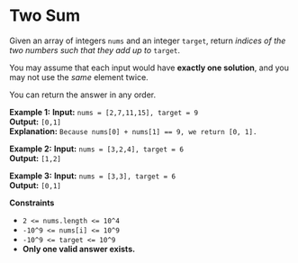 # Two Sum

Given an array of integers `nums` and an integer `target`, return *indices of the two numbers such that they add up to* `target`.

You may assume that each input would have __exactly one solution__, and you may not use the *same* element twice.

You can return the answer in any order.



**Example 1:**
__Input:__ ```nums = [2,7,11,15], target = 9```\
__Output:__ ```[0,1]```\
__Explanation:__ ```Because nums[0] + nums[1] == 9, we return [0, 1].```

**Example 2:**
__Input:__ ```nums = [3,2,4], target = 6```\
__Output:__ ```[1,2]```

**Example 3:**
__Input:__ ```nums = [3,3], target = 6```\
__Output:__ ```[0,1]```



**Constraints**
* ```2 <= nums.length <= 10^4```
* ```-10^9 <= nums[i] <= 10^9```
* ```-10^9 <= target <= 10^9```
* __Only one valid answer exists.__
